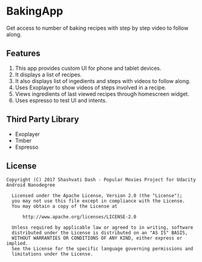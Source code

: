 # BakingApp
Get access to number of baking recipes with step by step video to follow along.
## Features
1. This app provides custom UI for phone and tablet devices.
2. It displays a list of recipes.
3. It also displays list of ingedients and steps with videos to follow along.
4. Uses Exoplayer to show videos of steps involved in a recipe.
5. Views ingredients of last viewed recipes through homescreen widget.
6. Uses espresso to test UI and intents.
## Third Party Library
* Exoplayer
* Tmber
* Espresso
## License
```
Copyright (C) 2017 Shashvati Dash - Popular Movies Project for Udacity Android Nanodegree

  Licensed under the Apache License, Version 2.0 (the "License");
  you may not use this file except in compliance with the License.
  You may obtain a copy of the License at

      http://www.apache.org/licenses/LICENSE-2.0

  Unless required by applicable law or agreed to in writing, software
  distributed under the License is distributed on an "AS IS" BASIS,
  WITHOUT WARRANTIES OR CONDITIONS OF ANY KIND, either express or implied.
  See the License for the specific language governing permissions and
  limitations under the License.
  ```
